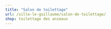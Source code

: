 ```yaml
---
title: "Salon de toilettage"
url: /sille-le-guillaume/salon-de-toilettage/
shop: toilettage des animaux
---
```

